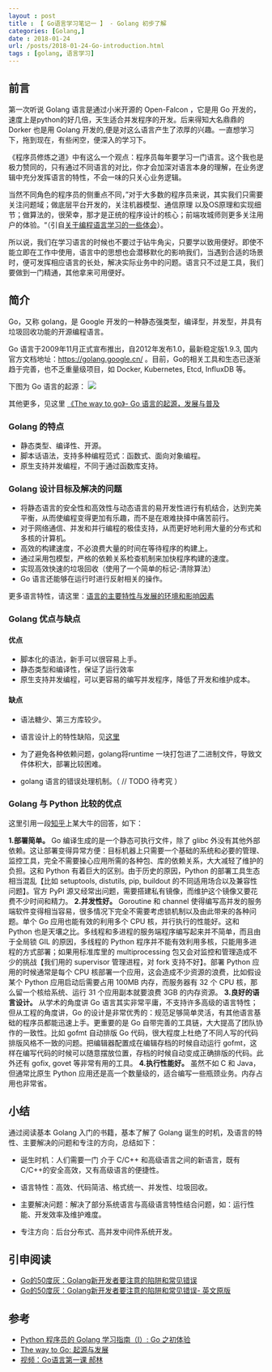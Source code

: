 ```yaml
---
layout : post
title : 【 Go语言学习笔记一 】 - Golang 初步了解
categories: [Golang,] 
date : 2018-01-24
url: /posts/2018-01-24-Go-introduction.html 
tags : [golang, 语言学习]
---
```


## 前言

第一次听说 Golang 语言是通过小米开源的 Open-Falcon ，它是用 Go 开发的，速度上是python的好几倍，天生适合并发程序的开发。后来得知大名鼎鼎的 Dorker 也是用 Golang 开发的,便是对这么语言产生了浓厚的兴趣。一直想学习下，拖到现在，有些闲空，便深入的学习下。

《程序员修炼之道》中有这么一个观点：程序员每年要学习一门语言。这个我也是极力赞同的，只有通过不同语言的对比，你才会加深对语言本身的理解，在业务逻辑中充分发挥语言的特性，不会一味的只关心业务逻辑。 

当然不同角色的程序员的侧重点不同，”对于大多数的程序员来说，其实我们只需要关注问题域；做底层平台开发的，关注机器模型、通信原理 以及OS原理和实现细节；做算法的，很荣幸，那才是正统的程序设计的核心；前端攻城师则更多关注用户的体验。“（引自[关于编程语言学习的一些体会](https://studygolang.com/articles/1975)）。

所以说，我们在学习语言的时候也不要过于钻牛角尖，只要学以致用便好。即使不能立即在工作中使用，语言中的思想也会潜移默化的影响我们，当遇到合适的场景时，便可发挥相应语言的长处，解决实际业务中的问题。语言只不过是工具，我们要做到一门精通，其他拿来可用便好。

<!-- more -->
## 简介

Go，又称 golang，是 Google 开发的一种静态强类型，编译型，并发型，并具有垃圾回收功能的开源编程语言。

Go 语言于2009年11月正式宣布推出，自2012年发布1.0，最新稳定版1.9.3, 国内官方文档地址：https://golang.google.cn/ 。目前，Go的相关工具和生态已逐渐趋于完善，也不乏重量级项目，如 Docker, Kubernetes, Etcd, InfluxDB 等。

下图为 Go 语言的起源：
![](/static/imgs/go_history.png)

其他更多，见这里 [《The way to go》- Go 语言的起源，发展与普及](https://github.com/Unknwon/the-way-to-go_ZH_CN/blob/master/eBook/01.1.md)

### Golang 的特点 

- 静态类型、编译性、开源。
- 脚本话语法，支持多种编程范式：函数式、面向对象编程。
- 原生支持并发编程，不同于通过函数库支持。

### Golang 设计目标及解决的问题 

- 将静态语言的安全性和高效性与动态语言的易开发性进行有机结合，达到完美平衡，从而使编程变得更加有乐趣，而不是在艰难抉择中痛苦前行。
- 对于网络通信、并发和并行编程的极佳支持，从而更好地利用大量的分布式和多核的计算机。
- 高效的构建速度，不必浪费大量的时间在等待程序的构建上。
- 通过采用包模型，严格的依赖关系检查机制来加快程序构建的速度。
- 实现高效快速的垃圾回收（使用了一个简单的标记-清除算法）
- Go 语言还能够在运行时进行反射相关的操作。

更多语言特性，请这里：[语言的主要特性与发展的环境和影响因素](https://github.com/Unknwon/the-way-to-go_ZH_CN/blob/master/eBook/01.2.md#125-%E8%AF%AD%E8%A8%80%E7%9A%84%E7%89%B9%E6%80%A7)

### Golang 优点与缺点

#### 优点
- 脚本化的语法，新手可以很容易上手。
- 静态类型和编译性，保证了运行效率
- 原生支持并发编程，可以更容易的编写并发程序，降低了开发和维护成本。

#### 缺点 
- 语法糖少、第三方库较少。
- 语言设计上的特性缺陷，见[这里](https://github.com/Unknwon/the-way-to-go_ZH_CN/blob/master/eBook/01.2.md#127-%E5%85%B3%E4%BA%8E%E7%89%B9%E6%80%A7%E7%BC%BA%E5%A4%B1)

- 为了避免各种依赖问题，golang将runtime 一块打包进了二进制文件，导致文件体积大，部署比较困难。
- golang 语言的错误处理机制。（ // TODO 待考究 ）


### Golang 与 Python 比较的优点 

这里引用一段[知乎](https://www.zhihu.com/question/21409296)上某大牛的回答，如下：

**1.部署简单。** Go 编译生成的是一个静态可执行文件，除了 glibc 外没有其他外部依赖。这让部署变得异常方便：目标机器上只需要一个基础的系统和必要的管理、监控工具，完全不需要操心应用所需的各种包、库的依赖关系，大大减轻了维护的负担。这和 Python 有着巨大的区别。由于历史的原因，Python 的部署工具生态相当混乱【比如 setuptools, distutils, pip, buildout 的不同适用场合以及兼容性问题】。官方 PyPI 源又经常出问题，需要搭建私有镜像，而维护这个镜像又要花费不少时间和精力。
**2.并发性好。** Goroutine 和 channel 使得编写高并发的服务端软件变得相当容易，很多情况下完全不需要考虑锁机制以及由此带来的各种问题。单个 Go 应用也能有效的利用多个 CPU 核，并行执行的性能好。这和 Python 也是天壤之比。多线程和多进程的服务端程序编写起来并不简单，而且由于全局锁 GIL 的原因，多线程的 Python 程序并不能有效利用多核，只能用多进程的方式部署；如果用标准库里的 multiprocessing 包又会对监控和管理造成不少的挑战【我们用的 supervisor 管理进程，对 fork 支持不好】。部署 Python 应用的时候通常是每个 CPU 核部署一个应用，这会造成不少资源的浪费，比如假设某个 Python 应用启动后需要占用 100MB 内存，而服务器有 32 个 CPU 核，那么留一个核给系统、运行 31 个应用副本就要浪费 3GB 的内存资源。
**3.良好的语言设计。** 从学术的角度讲 Go 语言其实非常平庸，不支持许多高级的语言特性；但从工程的角度讲，Go 的设计是非常优秀的：规范足够简单灵活，有其他语言基础的程序员都能迅速上手。更重要的是 Go 自带完善的工具链，大大提高了团队协作的一致性。比如 gofmt 自动排版 Go 代码，很大程度上杜绝了不同人写的代码排版风格不一致的问题。把编辑器配置成在编辑存档的时候自动运行 gofmt，这样在编写代码的时候可以随意摆放位置，存档的时候自动变成正确排版的代码。此外还有 gofix, govet 等非常有用的工具。
**4.执行性能好。** 虽然不如 C 和 Java，但通常比原生 Python 应用还是高一个数量级的，适合编写一些瓶颈业务。内存占用也非常省。

## 小结 

通过阅读基本 Golang 入门的书籍，基本了解了 Golang 诞生的时机，及语言的特性、主要解决的问题和专注的方向，总结如下：

- 诞生时机：人们需要一门 介于 C/C++ 和高级语言之间的新语言，既有C/C++的安全高效，又有高级语言的便捷性。

- 语言特性：高效、代码简洁、格式统一、并发性、垃圾回收。

- 主要解决问题：解决了部分系统语言与高级语言特性结合问题，如：运行性能、开发效率及维护难度。

- 专注方向：后台分布式、高并发中间件系统开发。


## 引申阅读

- [Go的50度灰：Golang新开发者要注意的陷阱和常见错误](http://outofmemory.cn/golang/golang-beginer-note)
- [Go的50度灰：Golang新开发者要注意的陷阱和常见错误- 英文原版](http://devs.cloudimmunity.com/gotchas-and-common-mistakes-in-go-golang/)


## 参考

- [Python 程序员的 Golang 学习指南（I）: Go 之初体验](https://startover.github.io/articles/2016/08/15/golang-for-pythonistas/)
- [The way to Go: 起源与发展](https://github.com/Unknwon/the-way-to-go_ZH_CN/blob/master/eBook/01.1.md)
- [视频：Go语言第一课 郝林](https://www.imooc.com/learn/345)

